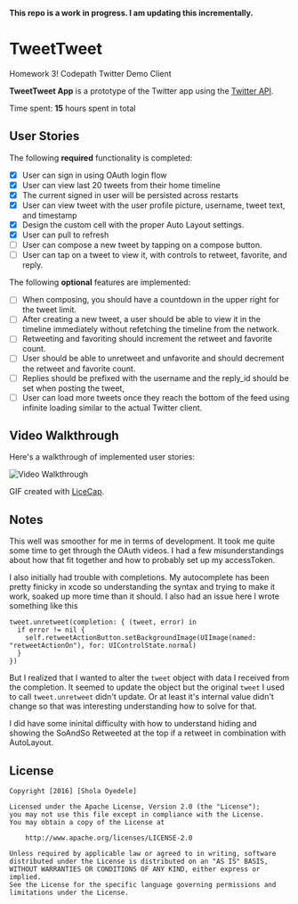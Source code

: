 **This repo is a work in progress. I am updating this incrementally.** 

# TweetTweet
Homework 3! Codepath Twitter Demo Client

**TweetTweet App** is a prototype of the Twitter app using the [Twitter API](https://dev.twitter.com/overview/api).

Time spent: **15** hours spent in total

## User Stories

The following **required** functionality is completed:

- [x] User can sign in using OAuth login flow
- [x] User can view last 20 tweets from their home timeline
- [x] The current signed in user will be persisted across restarts
- [x] User can view tweet with the user profile picture, username, tweet text, and timestamp
- [x] Design the custom cell with the proper Auto Layout settings. 
- [x] User can pull to refresh
- [ ] User can compose a new tweet by tapping on a compose button.
- [ ] User can tap on a tweet to view it, with controls to retweet, favorite, and reply.

The following **optional** features are implemented:

- [ ] When composing, you should have a countdown in the upper right for the tweet limit.
- [ ] After creating a new tweet, a user should be able to view it in the timeline immediately without refetching the timeline from the network.
- [ ] Retweeting and favoriting should increment the retweet and favorite count.
- [ ] User should be able to unretweet and unfavorite and should decrement the retweet and favorite count.
- [ ] Replies should be prefixed with the username and the reply_id should be set when posting the tweet,
- [ ] User can load more tweets once they reach the bottom of the feed using infinite loading similar to the actual Twitter client.

## Video Walkthrough 

Here's a walkthrough of implemented user stories:

![Video Walkthrough](tweet.gif)

GIF created with [LiceCap](http://www.cockos.com/licecap/).

## Notes

This well was smoother for me in terms of development. It took me quite some time to get through the OAuth videos. I had a few misunderstandings about how that fit together and how to probably set up my accessToken.

I also initially had trouble with completions. My autocomplete has been pretty finicky in xcode so understanding the syntax and trying to make it work, soaked up more time than it should. I also had an issue here I wrote something like this
```
tweet.unretweet(completion: { (tweet, error) in
  if error != nil {
    self.retweetActionButton.setBackgroundImage(UIImage(named: "retweetActionOn"), for: UIControlState.normal)
  }
})
```
But I realized that I wanted to alter the `tweet` object with data I received from the completion. It seemed to update the object but the original `tweet` I used to call `tweet.unretweet` didn't update. Or at least it's internal value didn't change so that was interesting understanding how to solve for that.

I did have some ininital difficulty with how to understand hiding and showing the SoAndSo Retweeted at the top if a retweet in combination with AutoLayout. 


## License

    Copyright [2016] [Shola Oyedele]

    Licensed under the Apache License, Version 2.0 (the "License");
    you may not use this file except in compliance with the License.
    You may obtain a copy of the License at

        http://www.apache.org/licenses/LICENSE-2.0

    Unless required by applicable law or agreed to in writing, software
    distributed under the License is distributed on an "AS IS" BASIS,
    WITHOUT WARRANTIES OR CONDITIONS OF ANY KIND, either express or implied.
    See the License for the specific language governing permissions and
    limitations under the License.
    
    


